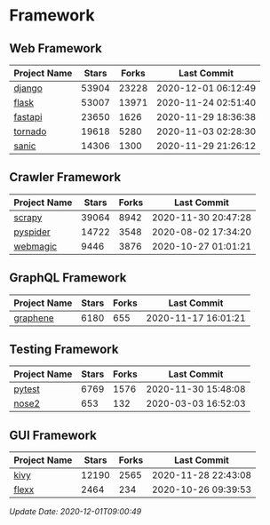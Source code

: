 # Framework

## Web Framework
| Project Name | Stars | Forks | Last Commit |
| ------------ | ----- | ----- | ----------- |
| [django](https://github.com/django/django) | 53904 | 23228 | 2020-12-01 06:12:49 |
| [flask](https://github.com/pallets/flask) | 53007 | 13971 | 2020-11-24 02:51:40 |
| [fastapi](https://github.com/tiangolo/fastapi) | 23650 | 1626 | 2020-11-29 18:36:38 |
| [tornado](https://github.com/tornadoweb/tornado) | 19618 | 5280 | 2020-11-03 02:28:30 |
| [sanic](https://github.com/huge-success/sanic) | 14306 | 1300 | 2020-11-29 21:26:12 |

## Crawler Framework
| Project Name | Stars | Forks | Last Commit |
| ------------ | ----- | ----- | ----------- |
| [scrapy](https://github.com/scrapy/scrapy) | 39064 | 8942 | 2020-11-30 20:47:28 |
| [pyspider](https://github.com/binux/pyspider) | 14722 | 3548 | 2020-08-02 17:34:20 |
| [webmagic](https://github.com/code4craft/webmagic) | 9446 | 3876 | 2020-10-27 01:01:21 |

## GraphQL Framework
| Project Name | Stars | Forks | Last Commit |
| ------------ | ----- | ----- | ----------- |
| [graphene](https://github.com/graphql-python/graphene) | 6180 | 655 | 2020-11-17 16:01:21 |

## Testing Framework
| Project Name | Stars | Forks | Last Commit |
| ------------ | ----- | ----- | ----------- |
| [pytest](https://github.com/pytest-dev/pytest) | 6769 | 1576 | 2020-11-30 15:48:08 |
| [nose2](https://github.com/nose-devs/nose2) | 653 | 132 | 2020-03-03 16:52:03 |

## GUI Framework
| Project Name | Stars | Forks | Last Commit |
| ------------ | ----- | ----- | ----------- |
| [kivy](https://github.com/kivy/kivy) | 12190 | 2565 | 2020-11-28 22:43:08 |
| [flexx](https://github.com/flexxui/flexx) | 2464 | 234 | 2020-10-26 09:39:53 |

*Update Date: 2020-12-01T09:00:49*
